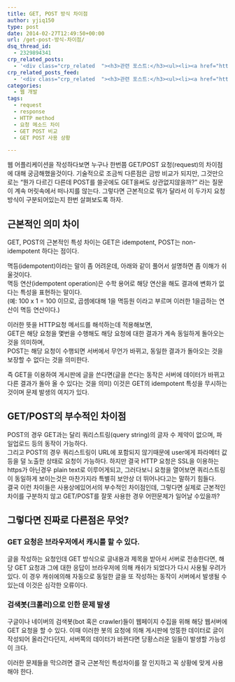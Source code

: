 ```yaml
---
title: GET, POST 방식 차이점
author: yjiq150
type: post
date: 2014-02-27T12:49:50+00:00
url: /get-post-방식-차이점/
dsq_thread_id:
  - 2329894341
crp_related_posts:
  - '<div class="crp_related  "><h3>관련 포스트:</h3><ul><li><a href="https://www.letmecompile.com/api-auth-jwt-jwk-explained/"     class="post-800"><span class="crp_title">API 서버 인증을 위한 JWT와 JWK 이해하기</span></a></li><li><a href="https://www.letmecompile.com/kotlin-coroutine-vs-javascript-async-comparison/"     class="post-873"><span class="crp_title">JavaScript 개발자에게 Kotlin coroutine 10분만에 이해시키기</span></a></li><li><a href="https://www.letmecompile.com/mysql-innodb-lock-deadlock/"     class="post-763"><span class="crp_title">MySQL InnoDB lock & deadlock 이해하기</span></a></li><li><a href="https://www.letmecompile.com/redis-cluster-sentinel-overview/"     class="post-770"><span class="crp_title">레디스 클러스터, 센티넬 구성 및 동작 방식</span></a></li><li><a href="https://www.letmecompile.com/certificate-file-format-extensions-comparison/"     class="post-792"><span class="crp_title">인증서 파일 형식 및 확장자의 차이점 비교 설명 (Certificate file format&hellip;</span></a></li></ul><div class="crp_clear"></div></div>'
crp_related_posts_feed:
  - '<div class="crp_related  "><h3>관련 포스트:</h3><ul><li><a href="https://www.letmecompile.com/api-auth-jwt-jwk-explained/"     class="post-800"><span class="crp_title">API 서버 인증을 위한 JWT와 JWK 이해하기</span></a></li><li><a href="https://www.letmecompile.com/kotlin-coroutine-vs-javascript-async-comparison/"     class="post-873"><span class="crp_title">JavaScript 개발자에게 Kotlin coroutine 10분만에 이해시키기</span></a></li><li><a href="https://www.letmecompile.com/mysql-innodb-lock-deadlock/"     class="post-763"><span class="crp_title">MySQL InnoDB lock & deadlock 이해하기</span></a></li><li><a href="https://www.letmecompile.com/redis-cluster-sentinel-overview/"     class="post-770"><span class="crp_title">레디스 클러스터, 센티넬 구성 및 동작 방식</span></a></li><li><a href="https://www.letmecompile.com/certificate-file-format-extensions-comparison/"     class="post-792"><span class="crp_title">인증서 파일 형식 및 확장자의 차이점 비교 설명 (Certificate file format&hellip;</span></a></li></ul><div class="crp_clear"></div></div>'
categories:
  - 웹 개발
tags:
  - request
  - response
  - HTTP method
  - 요청 메소드 차이
  - GET POST 비교
  - GET POST 사용 상황

---
```

웹 어플리케이션을 작성하다보면 누구나 한번쯤 GET/POST 요청(request)의 차이점에 대해 궁금해했을것이다. 기술적으로 조금씩 다른점은 금방 비교가 되지만, 그것만으로는 &#8220;뭔가 다르긴 다른데 POST를 쓸곳에도 GET을써도 상관없지않을까?” 라는 질문이 계속 머릿속에서 떠나지를 않는다. 그렇다면 근본적으로 뭐가 달라서 이 두가지 요청 방식이 구분되어있는지 한번 살펴보도록 하자.

## 근본적인 의미 차이

GET, POST의 근본적인 특성 차이는 GET은 idempotent, POST는 non-idempotent 하다는 점이다.

멱등(idempotent)이라는 말이 좀 어려운데, 아래와 같이 풀어서 설명하면 좀 이해가 쉬울것이다.  
멱등 연산(idempotent operation)은 수학 용어로 해당 연산을 해도 결과에 변화가 없다는 특성을 표현하는 말이다.  
(예: 100 x 1 = 100 이므로, 곱셈에대해 1을 멱등원 이라고 부르며 이러한 1을곱하는 연산이 멱등 연산이다.)

이러한 뜻을 HTTP요청 메서드를 해석하는데 적용해보면,  
GET은 해당 요청을 몇번을 수행해도 해당 요청에 대한 결과가 계속 동일하게 돌아오는 것을 의미하며,  
POST는 해당 요청이 수행되면 서버에서 무언가 바뀌고, 동일한 결과가 돌아오는 것을 보장할 수 없다는 것을 의미한다.

즉 GET을 이용하여 게시판에 글을 쓴다면(글을 쓴다는 동작은 서버에 데이터가 바뀌고 다른 결과가 돌아 올 수 있다는 것을 의미) 이것은 GET의 idempotent 특성을 무시하는 것이며 문제 발생의 여지가 있다.

## GET/POST의 부수적인 차이점

POST의 경우 GET과는 달리 쿼리스트링(query string)의 글자 수 제약이 없으며, 파일업로드 등의 동작이 가능하다.  
그리고 POST의 경우 쿼리스트링이 URL에 포함되지 않기때문에 user에게 파라메터 값 등을 덜 노출한 상태로 요청이 가능하다. 하지만 결국 HTTP 요청은 SSL을 이용하는 https가 아닌경우 plain text로 이루어게되고, 그러다보니 요청을 열어보면 쿼리스트링이 동일하게 보이는것은 마찬가지라 특별히 보안상 더 뛰어나다고는 말하기 힘들다.  
결국 이런 차이들은 사용상에있어서의 부수적인 차이점인데, 그렇다면 실제로 근본적인 차이를 구분하지 않고 GET/POST를 잘못 사용한 경우 어떤문제가 일어날 수있을까?

## 그렇다면 진짜로 다른점은 무엇?

### GET 요청은 브라우저에서 캐시를 할 수 있다.

글을 작성하는 요청인데 GET 방식으로 글내용과 제목을 받아서 서버로 전송한다면, 해당 GET 요청과 그에 대한 응답이 브라우저에 의해 캐쉬가 되었다가 다시 사용될 우려가 있다. 이 경우 캐쉬에의해 자동으로 동일한 글을 또 작성하는 동작이 서버에서 발생될 수 있는데 이것은 심각한 오류이다.

### 검색봇(크롤러)으로 인한 문제 발생

구글이나 네이버의 검색봇(bot 혹은 crawler)들이 웹페이지 수집을 위해 해당 웹서버에 GET 요청을 할 수 있다. 이때 이러한 봇의 요청에 의해 게시판에 엉뚱한 데이터로 글이 작성되어 올라간다던지, 서버쪽의 데이터가 바뀐다면 당황스러운 일들이 발생할 가능성이 크다.

이러한 문제들을 막으려면 결국 근본적인 특성차이를 잘 인지하고 꼭 상황에 맞게 사용해야 한다.